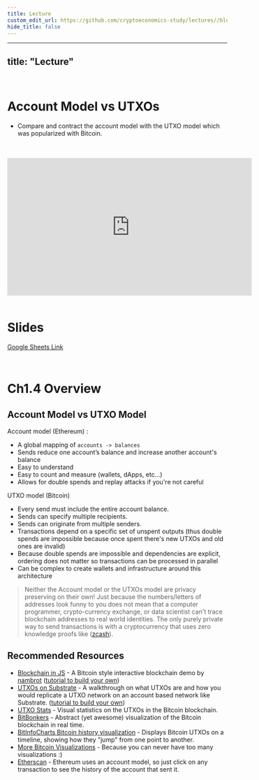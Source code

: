 ```yaml
---
title: Lecture
custom_edit_url: https://github.com/cryptoeconomics-study/lectures//blob/master/ch1/1.4/lecture.md
hide_title: false
---
```

<!-- This file is generated by /website/scripts/sync-util.js - changes will be overwritten! -->

---
title: "Lecture"
---

<br />

# Account Model vs UTXOs
- Compare and contract the account model with the UTXO model which was popularized with Bitcoin.

<br />
<br />
<iframe width="560" height="315" src="https://www.youtube-nocookie.com/embed/-xoCoZGJ9AQ" frameborder="0" allow="accelerometer; autoplay; encrypted-media; gyroscope; picture-in-picture" allowfullscreen></iframe>
<br />
<br />

# Slides

[Google Sheets Link](https://docs.google.com/presentation/d/19On3bioVn0oT10oiAq-OR1PJ7f-HCvem74pzyTycmw0/edit?usp=sharing)

<br />

# Ch1.4 Overview

## Account Model vs UTXO Model

Account model (Ethereum) :
- A global mapping of `accounts -> balances`
- Sends reduce one account’s balance and increase another account's balance
- Easy to understand
- Easy to count and measure (wallets, dApps, etc...)
- Allows for double spends and replay attacks if you're not careful

UTXO model (Bitcoin)
- Every send must include the entire account balance.
- Sends can specify multiple recipients.
- Sends can originate from multiple senders.
- Transactions depend on a specific set of unspent outputs (thus double spends are impossible because once spent there's new UTXOs and old ones are invalid)
- Because double spends are impossible and dependencies are explicit, ordering does not matter so transactions can be processed in parallel
- Can be complex to create wallets and infrastructure around this architecture

> Neither the Account model or the UTXOs model are privacy preserving on their own! Just because the numbers/letters of addresses look funny to you does not mean that a computer programmer, crypto-currency exchange, or data scientist can't trace blockchain addresses to real world identities. The only purely private way to send transactions is with a cryptocurrency that uses zero knowledge proofs like ([zcash](https://z.cash)).


## Recommended Resources

- [Blockchain in JS](https://blockchain.nambrot.com/) - A Bitcoin style interactive blockchain demo by [nambrot](https://github.com/nambrot) ([tutorial to build your own](https://github.com/nambrot/blockchain-in-js))
- [UTXOs on Substrate](https://www.parity.io/utxo-on-substrate/) - A walkthrough on what UTXOs are and how you would replicate a UTXO network on an account based network like Substrate. ([tutorial to build your own](https://github.com/substrate-developer-hub/utxo-workshop))
- [UTXO Stats](https://utxo-stats.com/) - Visual statistics on the UTXOs in the Bitcoin blockchain.
- [BitBonkers](https://www.bitbonkers.com/) - Abstract (yet awesome) visualization of the Bitcoin blockchain in real time.
- [BitInfoCharts Bitcoin history visualization](https://bitinfocharts.com/bitcoin/visualization.html) - Displays Bitcoin UTXOs on a timeline, showing how they "jump" from one point to another.
- [More Bitcoin Visualizations](http://www.bitcoinlinks.net/tag/transaction-visualizations) - Because you can never have too many visualizations :)
- [Etherscan](https://etherscan.io) - Ethereum uses an account model, so just click on any transaction to see the history of the account that sent it.

<br />

